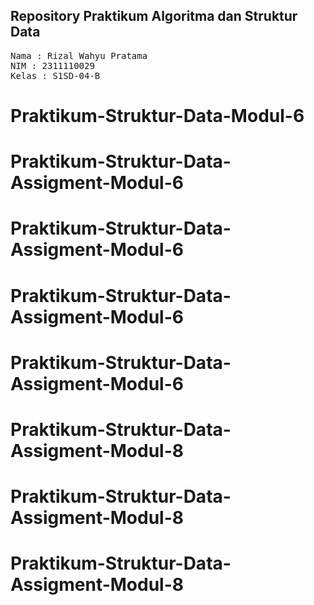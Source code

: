 ## Repository Praktikum Algoritma dan Struktur Data

<pre>
Nama : Rizal Wahyu Pratama
NIM : 2311110029
Kelas : S1SD-04-B
</pre>
# Praktikum-Struktur-Data-Modul-6
# Praktikum-Struktur-Data-Assigment-Modul-6
# Praktikum-Struktur-Data-Assigment-Modul-6
# Praktikum-Struktur-Data-Assigment-Modul-6
# Praktikum-Struktur-Data-Assigment-Modul-6
# Praktikum-Struktur-Data-Assigment-Modul-8
# Praktikum-Struktur-Data-Assigment-Modul-8
# Praktikum-Struktur-Data-Assigment-Modul-8
